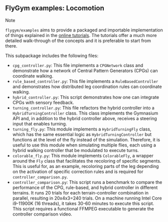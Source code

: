 ## FlyGym examples: Locomotion

> [!NOTE]
> `flygym/examples` aims to provide a packaged and importable implementation of things explained in the [online tutorials](https://neuromechfly.org/tutorials/index.html). The tutorials offer a much more detailed walk-through of the concepts and it is preferable to start from there.

This subpackage includes the following files:
- `cpg_controller.py`: This file implements a `CPGNetwork` class and demonstrate how a network of Central Pattern Generators (CPGs) can coordinate walking. 
- `rule_based_controller.py`: This file implements a `RuleBasedController` and demonstrates how distributed leg coordination rules can coordinate walking.
- `hybrid_controller.py`: This script demonstrates how one can integrate CPGs with sensory feedback.
- `turning_controller.py`: This file refactors the hybrid controller into a `HybridTurningController` class. This class implements the Gymnasium API and, in addition to the hybrid controller above, receives a steering input that enables turning.
- `turning_fly.py`: This module implements a `HybridTurningFly` class, which has the same essential logic as `HybridTurningController` but functions at the level of the fly instead of the simulation. Therefore, it is useful to use this module when simulating multiple flies, each using a hybrid walking controller that be modulated to execute turns.
- `colorable_fly.py`: This module implements `ColorableFly`, a wrapper around the ``Fly`` class that facilitates the recoloring of specific segments. This is useful for, as an example, recoloring parts of the leg depending on the activation of specific correction rules and is required for `controller_comparison.py`.
- `controller_comparison.py`: This script runs a benchmark to compare the performance of the CPG, rule-based, and hybrid controller in different terrains. It runs 20 trials for each terrain-controller combination in parallel, resulting in 20x4x3=240 trials. On a machine running Intel Core i9-11900K (16 threads), it takes 30-60 minutes to execute this script. This script requires a functional FFMPEG executable to generate the controller comparison video.